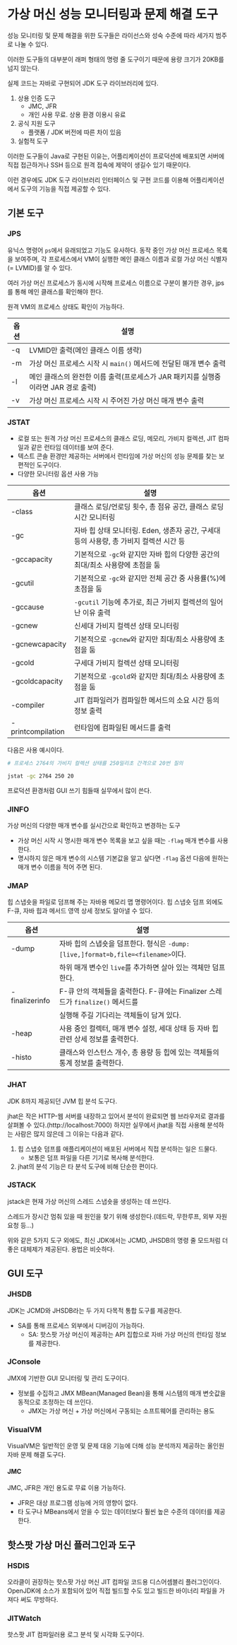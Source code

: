 # 가상 머신 성능 모니터링과 문제 해결 도구

성능 모니터링 및 문제 해결을 위한 도구들은 라이선스와 성숙 수준에 따라 세가지 범주로 나눌 수 있다.

이러한 도구들의 대부분이 래퍼 형태의 명령 줄 도구이기 때문에 용량 크기가 20KB를 넘지 않는다.

실제 코드는 자바로 구현되어 JDK 도구 라이브러리에 있다.

1. 상용 인증 도구
    - JMC, JFR
    - 개인 사용 무료. 상용 환경 이용시 유료
2. 공식 지원 도구
    - 플랫폼 / JDK 버전에 따른 차이 있음
3. 실험적 도구

이러한 도구들이 Java로 구현된 이유는, 어플리케이션이 프로덕션에 배포되면 서버에 직접 접근하거나 SSH 등으로 원격 접속에 제약이 생길수 있기 때문이다.

이런 경우에도 JDK 도구 라이브러리 인터페이스 및 구현 코드를 이용해 어플리케이션에서 도구의 기능을 직접 제공할 수 있다.

## 기본 도구

### JPS

유닉스 명령어 `ps`에서 유래되었고 기능도 유사하다.
동작 중인 가상 머신 프로세스 목록을 보여주며, 각 프로세스에서 VM이 실행한 메인 클래스 이름과 로컬 가상 머신 식별자(= LVMID)를 알 수 있다.

여러 가상 머신 프로세스가 동시에 시작해 프로세스 이름으로 구분이 불가한 경우, jps를 통해 메인 클래스를 확인해야 한다.

원격 VM의 프로세스 상태도 확인이 가능하다.

| 옵션 | 설명                                                               |
| ---- | ------------------------------------------------------------------ |
| -q   | LVMID만 출력(메인 클래스 이름 생략)  |
| -m   | 가상 머신 프로세스 시작 시 `main()` 메서드에 전달된 매개 변수 출력   |
| -l   | 메인 클래스의 완전한 이름 출력(프로세스가 JAR 패키지를 실행중이라면 JAR 경로 출력) |
| -v   | 가상 머신 프로세스 시작 시 주어진 가상 머신 매개 변수 출력         |

### JSTAT

- 로컬 또는 원격 가상 머신 프로세스의 클래스 로딩, 메모리, 가비지 컬렉션, JIT 컴파일과 같은 런타임 데이터를 보여 준다.
- 텍스트 콘솔 환경만 제공하는 서버에서 런타임에 가상 머신의 성능 문제를 찾는 보편적인 도구이다.
- 다양한 모니터링 옵션 사용 가능

| 옵션                | 설명                                                                 |
|---------------------|----------------------------------------------------------------------|
| -class             | 클래스 로딩/언로딩 횟수, 총 점유 공간, 클래스 로딩 시간 모니터링          |
| -gc                | 자바 힙 상태 모니터링. Eden, 생존자 공간, 구세대 등의 사용량, 총 가비지 컬렉션 시간 등 |
| -gccapacity        | 기본적으로 `-gc`와 같지만 자바 힙의 다양한 공간의 최대/최소 사용량에 초점을 둠 |
| -gcutil            | 기본적으로 `-gc`와 같지만 전체 공간 중 사용률(%)에 초점을 둠               |
| -gccause           | `-gcutil` 기능에 추가로, 최근 가비지 컬렉션의 일어난 이유 출력             |
| -gcnew             | 신세대 가비지 컬렉션 상태 모니터링                                       |
| -gcnewcapacity     | 기본적으로 `-gcnew`와 같지만 최대/최소 사용량에 초점을 둠                |
| -gcold             | 구세대 가비지 컬렉션 상태 모니터링                                      |
| -gcoldcapacity     | 기본적으로 `-gcold`와 같지만 최대/최소 사용량에 초점을 둠                |
| -compiler          | JIT 컴파일러가 컴파일한 메서드의 소요 시간 등의 정보 출력                  |
| -printcompilation  | 런타임에 컴파일된 메서드를 출력                                          |

다음은 사용 예시이다.

```bash
# 프로세스 2764의 가비지 컬렉션 상태를 250밀리초 간격으로 20번 질의

jstat -gc 2764 250 20
```

프로덕션 환경처럼 GUI 쓰기 힘들때 실무에서 많이 쓴다.

### JINFO

가상 머신의 다양한 매개 변수를 실시간으로 확인하고 변경하는 도구

- 가상 머신 시작 시 명시한 매개 변수 목록을 보고 싶을 때는 `-flag` 매개 변수를 사용한다.
- 명시하지 않은 매개 변수의 시스템 기본값을 알고 싶다면 `-flag` 옵션 다음에 원하는 매개 변수 이름을 적어 주면 된다.

### JMAP

힙 스냅숏을 파일로 덤프해 주는 자바용 메모리 맵 명령어이다.
힙 스냅숏 덤프 외에도 F-큐, 자바 힙과 메서드 영역 상세 정보도 알아낼 수 있다.

| 옵션               | 설명                                                                                     |
|--------------------|------------------------------------------------------------------------------------------|
| -dump             | 자바 힙의 스냅숏을 덤프한다. 형식은 `-dump:[live,]format=b,file=<filename>`이다.          |
|                    | 하위 매개 변수인 `live`를 추가하면 살아 있는 객체만 덤프한다.                              |
| -finalizerinfo     | F-큐 안의 객체들을 출력한다. F-큐에는 Finalizer 스레드가 `finalize()` 메서드를            |
|                    | 실행해 주길 기다리는 객체들이 담겨 있다.                                                 |
| -heap             | 사용 중인 컬렉터, 매개 변수 설정, 세대 상태 등 자바 힙 관련 상세 정보를 출력한다.          |
| -histo            | 클래스와 인스턴스 개수, 총 용량 등 힙에 있는 객체들의 통계 정보를 출력한다.                |

### JHAT

JDK 8까지 제공되던 JVM 힙 분석 도구다.

jhat은 작은 HTTP-웹 서버를 내장하고 있어서 분석이 완료되면 웹 브라우저로 결과를 살펴볼 수 있다.(http://localhost:7000) 하지만 실무에서 jhat을 직접 사용해 분석하는 사람은 많지 않은데 그 이유는 다음과 같다.

1. 힙 스냅숏 덤프를 애플리케이션이 배포된 서버에서 직접 분석하는 일은 드물다.
    - 보통은 덤프 파일을 다른 기기로 복사해 분석한다.
2. jhat의 분석 기능은 타 분석 도구에 비해 단순한 편이다.

### JSTACK

jstack은 현재 가상 머신의 스레드 스냅숏을 생성하는 데 쓰인다.

스레드가 장시간 멈춰 있을 때 원인을 찾기 위해 생성한다.(데드락, 무한루프, 외부 자원 요청 등...)

위와 같은 5가지 도구 외에도, 최신 JDK에서는 JCMD, JHSDB의 명령 줄 모드처럼 더 좋은 대체제가 제공된다. 용법은 비슷하다.

## GUI 도구

### JHSDB

JDK는 JCMD와 JHSDB라는 두 가지 다목적 통합 도구를 제공한다.

- SA를 통해 프로세스 외부에서 디버깅이 가능하다.
    - SA: 핫스팟 가상 머신이 제공하는 API 집합으로 자바 가상 머신의 런타임 정보를 제공한다.

### JConsole

JMX에 기반한 GUI 모니터링 및 관리 도구이다.

- 정보를 수집하고 JMX MBean(Managed Bean)을 통해 시스템의 매개 변숫값을 동적으로 조정하는 데 쓰인다.
    - JMX는 가상 머신 + 가상 머신에서 구동되는 소프트웨어를 관리하는 용도

### VisualVM

VisualVM은 일반적인 운영 및 문제 대응 기능에 더해 성능 분석까지 제공하는 올인원 자바 문제 해결 도구다.

#### JMC

JMC, JFR은 개인 용도로 무료 이용 가능하다.

- JFR은 대상 프로그램 성능에 거의 영향이 없다.
- 타 도구나 MBeans에서 얻을 수 있는 데이터보다 훨씬 높은 수준의 데이터를 제공한다.

## 핫스팟 가상 머신 플러그인과 도구

### HSDIS

오라클이 권장하는 핫스팟 가상 머신 JIT 컴파일 코드용 디스어셈블리 플러그인이다.
OpenJDK에 소스가 포함되어 있어 직접 빌드할 수도 있고 빌드한 바이너리 파일을 가져다 써도 무방하다.

### JITWatch

핫스팟 JIT 컴파일러용 로그 분석 및 시각화 도구이다.
